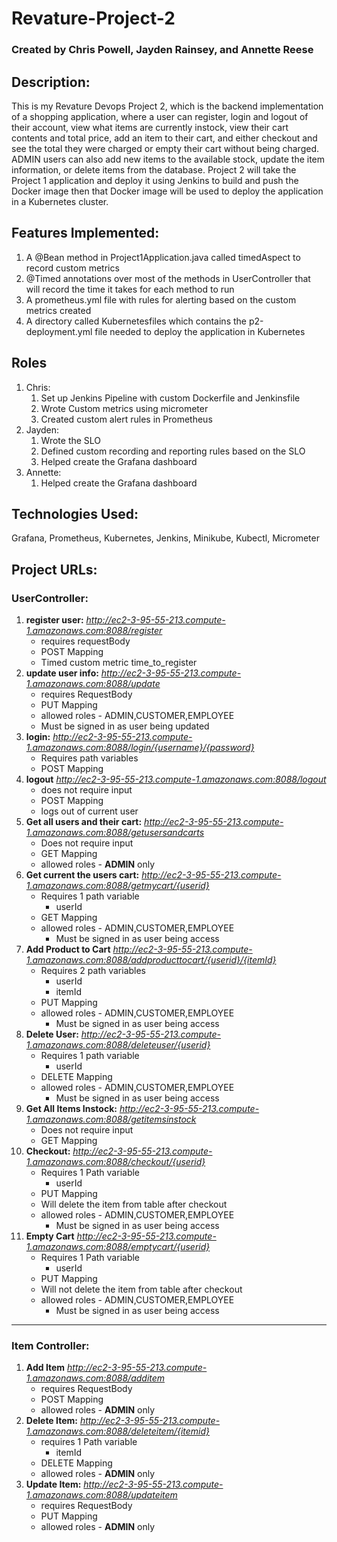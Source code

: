 # Revature-Project-2
### Created by Chris Powell, Jayden Rainsey, and Annette Reese
## Description:
This is my Revature Devops Project 2,
which is the backend implementation of a shopping application, where a user can register, login and
logout of their account, view what items are currently instock, view their cart contents and total
price, add an item to their cart, and either checkout and see the total they were charged or 
empty their cart without being charged. ADMIN users can also add new items to the available stock,
update the item information, or delete items from the database. Project 2 will take the Project 1 application 
and deploy it using Jenkins to build and push the Docker image then that Docker image will be used to deploy the application 
in a Kubernetes cluster.
## Features Implemented:
1. A @Bean method in Project1Application.java called timedAspect to record custom metrics
2. @Timed annotations over most of the methods in UserController that will record the time it 
takes for each method to run
3. A prometheus.yml file with rules for alerting based on the custom metrics created
4. A directory called Kubernetesfiles which contains the p2-deployment.yml file needed to deploy the 
application in Kubernetes

## Roles
1. Chris:
   1. Set up Jenkins Pipeline with custom Dockerfile and Jenkinsfile
   2. Wrote Custom metrics using micrometer
   3. Created custom alert rules in Prometheus
2. Jayden:
   1. Wrote the SLO
   2. Defined custom recording and reporting rules based on the SLO
   3. Helped create the Grafana dashboard
3. Annette:
   1. Helped create the Grafana dashboard

## Technologies Used:
Grafana, Prometheus, Kubernetes, Jenkins, Minikube, Kubectl, Micrometer 

## Project URLs: 
### UserController:
1. **register user:** _http://ec2-3-95-55-213.compute-1.amazonaws.com:8088/register_
    * requires requestBody
    * POST Mapping
    * Timed custom metric time_to_register 
2. **update user info:** _http://ec2-3-95-55-213.compute-1.amazonaws.com:8088/update_
    * requires RequestBody
    * PUT Mapping
    * allowed roles - ADMIN,CUSTOMER,EMPLOYEE
    * Must be signed in as user being updated
3. **login:** _http://ec2-3-95-55-213.compute-1.amazonaws.com:8088/login/{username}/{password}_
    * Requires path variables
    * POST Mapping
4. **logout** _http://ec2-3-95-55-213.compute-1.amazonaws.com:8088/logout_
    * does not require input
    * POST Mapping
    * logs out of current user
5. **Get all users and their cart:** _http://ec2-3-95-55-213.compute-1.amazonaws.com:8088/getusersandcarts_
    * Does not require input
    * GET Mapping
    * allowed roles - **ADMIN** only
6. **Get current the users cart:** _http://ec2-3-95-55-213.compute-1.amazonaws.com:8088/getmycart/{userid}_
    * Requires 1 path variable
      * userId
    * GET Mapping
    * allowed roles - ADMIN,CUSTOMER,EMPLOYEE
      * Must be signed in as user being access
7. **Add Product to Cart** _http://ec2-3-95-55-213.compute-1.amazonaws.com:8088/addproducttocart/{userid}/{itemId}_
    * Requires 2 path variables
      * userId
      * itemId
    * PUT Mapping
    * allowed roles - ADMIN,CUSTOMER,EMPLOYEE
      * Must be signed in as user being access
8. **Delete User:** _http://ec2-3-95-55-213.compute-1.amazonaws.com:8088/deleteuser/{userid}_
   * Requires 1 path variable
     * userId
   * DELETE Mapping
   * allowed roles - ADMIN,CUSTOMER,EMPLOYEE
       * Must be signed in as user being access
9. **Get All Items Instock:** _http://ec2-3-95-55-213.compute-1.amazonaws.com:8088/getitemsinstock_
    * Does not require input
    * GET Mapping
10. **Checkout:** _http://ec2-3-95-55-213.compute-1.amazonaws.com:8088/checkout/{userid}_
    * Requires 1 Path variable
      * userId
    * PUT Mapping
    * Will delete the item from table after checkout
    * allowed roles - ADMIN,CUSTOMER,EMPLOYEE
       * Must be signed in as user being access
11. **Empty Cart** _http://ec2-3-95-55-213.compute-1.amazonaws.com:8088/emptycart/{userid}_
    * Requires 1 Path variable
      * userId
    * PUT Mapping
    * Will not delete the item from table after checkout
    * allowed roles - ADMIN,CUSTOMER,EMPLOYEE
      * Must be signed in as user being access
---
### Item Controller:
1. **Add Item** _http://ec2-3-95-55-213.compute-1.amazonaws.com:8088/additem_
    * requires RequestBody
    * POST Mapping
    * allowed roles - **ADMIN** only
2. **Delete Item:** _http://ec2-3-95-55-213.compute-1.amazonaws.com:8088/deleteitem/{itemid}_
    * requires 1 Path variable
      * itemId
    * DELETE Mapping
    * allowed roles - **ADMIN** only
3. **Update Item:** _http://ec2-3-95-55-213.compute-1.amazonaws.com:8088/updateitem_
    * requires RequestBody
    * PUT Mapping
    * allowed roles - **ADMIN** only